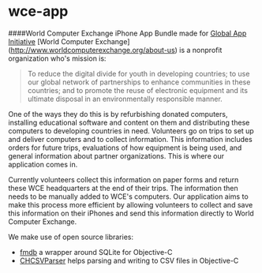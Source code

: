wce-app
=======

####World Computer Exchange iPhone App Bundle made for [Global App Initiative](http://globalappinitiative.org/about/)
[World Computer Exchange] (http://www.worldcomputerexchange.org/about-us)
is a nonprofit organization who's mission is: 

>To reduce the digital divide for youth in developing countries; to use our global network of partnerships to enhance communities in these countries; and to promote the reuse of electronic equipment and its ultimate disposal in an environmentally responsible manner.

One of the ways they do this is by refurbishing donated computers, installing educational software and content on them and distributing these computers to developing countries in need. Volunteers go on trips to set up and deliver computers and to collect information. This information includes orders for future trips, evaluations of how equipment is being used, and general information about partner organizations. This is where our application comes in.

Currently volunteers collect this information on paper forms and return these WCE headquarters at the end of their trips. The information then needs to be manually added to WCE's computers. Our application aims to make this process more efficient by allowing volunteers to collect and save this information on their iPhones and send this information directly to World Computer Exchange. 

We make use of open source libraries:
  * [fmdb](https://github.com/ccgus/fmdb) a wrapper around SQLite for Objective-C
  * [CHCSVParser](https://github.com/davedelong/CHCSVParser) helps parsing and writing to CSV files in Objective-C
